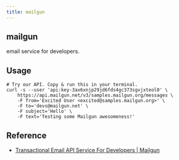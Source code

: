 ```yaml
---
title: mailgun
---
```


## mailgun
email service for developers.


## Usage

```
# Try our API. Copy & run this in your terminal.
curl -s --user 'api:key-3ax6xnjp29jd6fds4gc373sgvjxteol0' \
    https://api.mailgun.net/v3/samples.mailgun.org/messages \
    -F from='Excited User <excited@samples.mailgun.org>' \
    -F to='devs@mailgun.net' \
    -F subject='Hello' \
    -F text='Testing some Mailgun awesomeness!'
```

## Reference
* [Transactional Email API Service For Developers | Mailgun](https://www.mailgun.com/)
